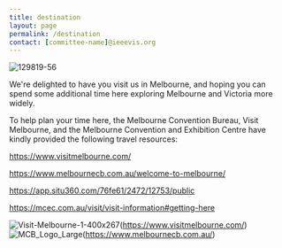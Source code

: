 ```yaml
---
title: destination
layout: page
permalink: /destination
contact: [committee-name]@ieeevis.org
---
```

![129819-56](https://user-images.githubusercontent.com/63034693/223619178-a7789634-6a6b-406b-af9f-0d1296d2d0ce.jpg)



We're delighted to have you visit us in Melbourne, and hoping you can spend some additional time here exploring Melbourne and Victoria more widely.

To help plan your time here, the Melbourne Convention Bureau, Visit Melbourne, and the Melbourne Convention and Exhibition Centre have kindly provided the following travel resources:  

https://www.visitmelbourne.com/

https://www.melbournecb.com.au/welcome-to-melbourne/

https://app.situ360.com/76fe61/2472/12753/public

https://mcec.com.au/visit/visit-information#getting-here


![Visit-Melbourne-1-400x267](https://user-images.githubusercontent.com/63034693/223612174-c7ad059d-d211-40de-9600-506eea1d82f3.jpg)(https://www.visitmelbourne.com/)
![MCB_Logo_Large](https://user-images.githubusercontent.com/63034693/223612210-8a824bd5-326d-4ce6-b05b-bb5a7294d849.jpg)(https://www.melbournecb.com.au/)
